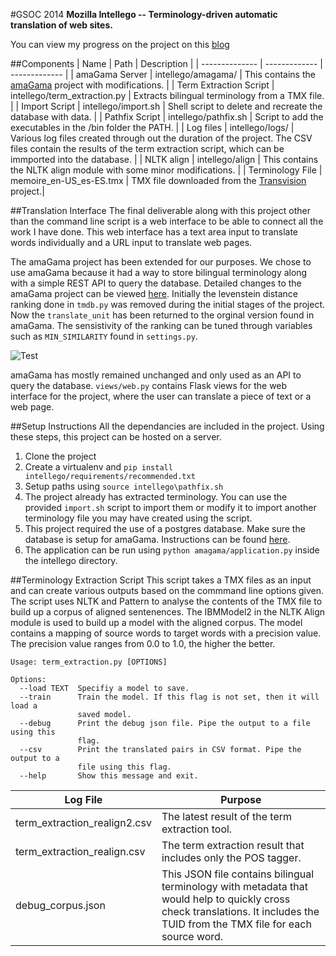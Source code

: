 #GSOC 2014
**Mozilla Intellego -- Terminology-driven automatic translation of web sites.**

You can view my progress on the project on this [blog](http://tharshan-gsoc.logdown.com)

##Components
| Name          | Path          | Description |
| -------------- | ------------- | ------------- |
| amaGama Server  | intellego/amagama/ | This contains the [amaGama](http://docs.translatehouse.org/projects/amagama/en/latest/) project with modifications. |
| Term Extraction Script  | intellego/term_extraction.py | Extracts bilingual terminology from a TMX file. |
| Import Script | intellego/import.sh | Shell script to delete and recreate the database with data. |
| Pathfix Script | intellego/pathfix.sh | Script to add the executables in the /bin folder the PATH. |
| Log files | intellego/logs/ | Various log files created through out the duration of the project. The CSV files contain the results of the term extraction script, which can be immported into the database. |
| NLTK align | intellego/align |  This contains the NLTK align module with some minor modifications. |
| Terminology File | memoire_en-US_es-ES.tmx | TMX file downloaded from the [Transvision](http://transvision.mozfr.org/downloads/) project.|

##Translation Interface
The final deliverable along with this project other than the command line script is a web interface to be able to connect all the work I have done. This web interface has a text area input to translate words individually and a URL input to translate web pages.

The amaGama project has been extended for our purposes. We chose to use amaGama because it had a way to store bilingual terminology along with a simple REST API to query the database. Detailed changes to the amaGama project can be viewed [here](https://github.com/viperfx/GSOC/commits/master/intellego/amagama). Initially the levenstein distance ranking done in `tmdb.py` was removed during the initial stages of the project. Now the `translate_unit` has been returned to the orginal version found in amaGama. The sensistivity of the ranking can be tuned through variables such as `MIN_SIMILARITY` found in `settings.py`.

![Test](http://cl.ly/image/2Y19130Z0o11/Screen%20Shot%202014-08-15%20at%2016.02.27.png)

amaGama has mostly remained unchanged and only used as an API to query the database. `views/web.py` contains Flask views for the web interface for the project, where the user can translate a piece of text or a web page.


##Setup Instructions
All the dependancies are included in the project. Using these steps, this project can be hosted on a server.

1. Clone the project
2. Create a virtualenv and `pip install intellego/requirements/recommended.txt`
3. Setup paths using `source intellego\pathfix.sh`
4. The project already has extracted terminology. You can use the provided `import.sh` script to import them or modify it to import another terminology file you may have created using the script.
5. This project required the use of a postgres database. Make sure the database is setup for amaGama. Instructions can be found [here](http://docs.translatehouse.org/projects/amagama/en/latest/installation.html).
5. The application can be run using `python amagama/application.py` inside the intellego directory.

##Terminology Extraction Script
This script takes a TMX files as an input and can create various outputs based on the commmand line options given. The script uses NLTK and Pattern to analyse the contents of the TMX file to build up a corpus of aligned sentenences. The IBMModel2 in the NLTK Align module is used to build up a model with the aligned corpus. The model contains a mapping of source words to target words with a precision value. The precision value ranges from 0.0 to 1.0, the higher the better.
```
Usage: term_extraction.py [OPTIONS]

Options:
  --load TEXT  Specifiy a model to save.
  --train      Train the model. If this flag is not set, then it will load a
               saved model.
  --debug      Print the debug json file. Pipe the output to a file using this
               flag.
  --csv        Print the translated pairs in CSV format. Pipe the output to a
               file using this flag.
  --help       Show this message and exit.
```
| Log File          | Purpose          |
| ----------------- | ---------------- |
| term_extraction_realign2.csv | The latest result of the term extraction tool. |
| term_extraction_realign.csv | The term extraction result that includes only the POS tagger. |
| debug_corpus.json | This JSON file contains bilingual terminology with metadata that would help to quickly cross check translations. It includes the TUID from the TMX file for each source word. |

